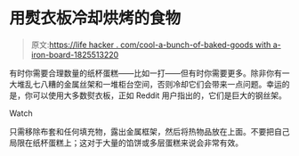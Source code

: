 # 用熨衣板冷却烘烤的食物

> 原文:[https://life hacker . com/cool-a-bunch-of-baked-goods with a-iron-board-1825513220](https://lifehacker.com/cool-a-bunch-of-baked-goods-with-an-ironing-board-1825513220)

有时你需要合理数量的纸杯蛋糕——比如一打——但有时你需要更多。除非你有一大堆乱七八糟的金属丝架和一堆柜台空间，否则冷却它们会带来一点问题。幸运的是，你可以使用大多数熨衣板，正如 Reddit 用户指出的，它们是巨大的钢丝架。

Watch

只需移除布套和任何填充物，露出金属框架，然后将热物品放在上面。不要把自己局限在纸杯蛋糕上；这对于大量的馅饼或多层蛋糕来说会非常有效。